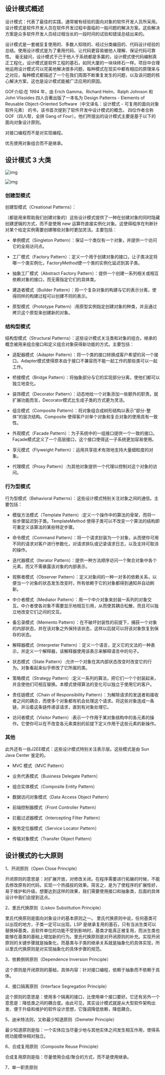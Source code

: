 ## 设计模式概述

设计模式：代表了最佳的实践，通常被有经验的面向对象的软件开发人员所采用。设计模式是软件开发人员在软件开发过程中面临的一般问题的解决方案。这些解决方案是众多软件开发人员经过相当长的一段时间的试验和错误总结出来的。

设计模式是一套被反复使用的、多数人知晓的、经过分类编目的、代码设计经验的总结。使用设计模式是为了重用代码、让代码更容易被他人理解、保证代码可靠性。 毫无疑问，设计模式于己于他人于系统都是多赢的，设计模式使代码编制真正工程化，设计模式是软件工程的基石，如同大厦的一块块砖石一样。项目中合理地运用设计模式可以完美地解决很多问题，每种模式在现实中都有相应的原理来与之对应，每种模式都描述了一个在我们周围不断重复发生的问题，以及该问题的核心解决方案，这也是设计模式能被广泛应用的原因。

GOF介绍:在 1994 年，由 Erich Gamma、Richard Helm、Ralph Johnson 和 John Vlissides 四人合著出版了一本名为 Design Patterns - Elements of Reusable Object-Oriented Software（中文译名：设计模式 - 可复用的面向对象软件元素） 的书，该书首次提到了软件开发中设计模式的概念。
四位作者合称 GOF（四人帮，全拼 Gang of Four）。他们所提出的设计模式主要是基于以下的面向对象设计原则。

对接口编程而不是对实现编程。

优先使用对象组合而不是继承。

## 设计模式 3 大类

![img](assets/bce70ecc1e1b4c5dad2d21edf8f8b065.png)

![img](assets/68e752fb88b142159edf489eed5b4a0d.jpg)

### 创建型模式

创建型模式（Creational Patterns）：

（都是用来帮助我们创建对象的）这些设计模式提供了一种在创建对象的同时隐藏创建逻辑的方式，而不是使用 new 运算符直接实例化对象。这使得程序在判断针对某个给定实例需要创建哪些对象时更加灵活。主要包括：

- 单例模式（Singleton Pattern）：保证一个类仅有一个对象，并提供一个访问它的全局访问点。

- 工厂模式（Factory Pattern）：定义一个用于创建对象的接口，让子类决定将哪一个类实例化，FactoryMethod使一个类的实例化延迟到其子类。

- 抽象工厂模式（Abstract Factory Pattern）：提供一个创建一系列相关或相互依赖对象的接口，而无需指定它们的具体类。

- 建造者模式（Builder Pattern）：将一个复杂对象的构建与它的表示分离，使得同样的构建过程可以创建不同的表示。

- 原型模式（Prototype Pattern）:用原型实例指定创建对象的种类，并且通过拷贝这个原型来创建新的对象。

### 结构型模式

结构型模式（Structural Patterns）：这些设计模式关注类和对象的组合。继承的概念被用来组合接口和定义组合对象获得新功能的方式。主要包括：

- 适配器模式（Adapter Pattern）：将一个类的接口转换成客户希望的另一个接口。Adapter模式使得原本由于接口不兼容而不能一起工作的那些类可以一起工作。

- 桥接模式（Bridge Pattern）：将抽象部分与它的实现部分分离，使他们都可以独立地变化。

- 装饰模式（Decorator Pattern）：动态地给一个对象添加一些额外的职责。就扩展功能而言，Decorator模式比生成子类的方式更为灵活。

- 组合模式（Composite Pattern）：将对象组合成树形结构以表示“部分-整体”的层次结构。Composite 使得客户对单个对象和复合对象的使用具有一致性。

- 外观模式（Facade Pattern）：为子系统中的一组接口提供一个一致的接口。Façade模式定义了一个高层接口，这个接口使得这一子系统更加容易使用。

- 享元模式（Flyweight Pattern）：运用共享技术有效地支持大量细粒度的对象。

- 代理模式（Proxy Pattern）:为其他对象提供一个代理以控制对这个对象的访问。

### 行为型模式

行为型模式（Behavioral Patterns）：这些设计模式特别关注对象之间的通信。主要包括：

- 模版方法模式（Template Pattern）:定义一个操作中的算法的骨架，而将一些步骤延迟到子类。TemplateMethod 使得子类可以不改变一个算法的结构即可重定义该算法的某些特定步骤。

- 命令模式（Command Pattern）：将一个请求封装为一个对象，从而使你可用不同的请求对客户进行参数化，对请求排队或记录请求日志，以及支持可取消的操作。

- 迭代器模式（Iterator Pattern）：提供一种方法顺序访问一个聚合对象中各个元素，而又不需暴露该对象的内部表示。

- 观察者模式（Observer Pattern）：定义对象间的一种一对多的依赖关系，以便当一个对象的状态发生改变时，所有依赖于它的对象都得到通知并自动刷新。

- 中介者模式（Mediator Pattern）：用一个中介对象来封装一系列的对象交互。中介者使各对象不需要显示地相互引用，从而使其耦合松散，而且可以独立地改变它们之间的交互。

- 备忘录模式（Memento Pattern）：在不破坏封装性的前提下，捕获一个对象的内部状态，并在该对象之外保持该状态，这样以后就可以将该对象恢复到保存的状态。

- 解释器模式（Interpreter Pattern）：定义一个语言，定义它的文法的一种表示，并定义一个解释器，该解释器使用该表示来解释语言中的句子。

- 状态模式（State Pattern）:允许一个对象在其内部状态改变时改变它的行为。对象看起来似乎修改了它所属的类。

- 策略模式（Strategy Pattern）:定义一系列的算法，把它们一个个封装起来，并且使他们可相互替换。本模式使得算法的变化可以独立于使用它的客户。

- 责任链模式（Chain of Responsibility Pattern）：为解除请求的发送者和接收者之间的耦合，而使多个对象都有机会处理这个请求。将这些对象连成一条链，并沿着这条链传递该请求，直到有对象处理它。

- 访问者模式（Visitor Pattern）:表示一个作用于某对象结构中的各元素的操作。它使你可以在不改变各元素类别的前提下定义作用于这些元素的新操作。

### 其他

此外还有一些J2EE模式：这些设计模式特别关注表示层。这些模式是由 Sun Java Center 鉴定的。

- MVC 模式（MVC Pattern）

- 业务代表模式（Business Delegate Pattern）

- 组合实体模式（Composite Entity Pattern）

- 数据访问对象模式（Data Access Object Pattern）

- 前端控制器模式（Front Controller Pattern）

- 拦截过滤器模式（Intercepting Filter Pattern）

- 服务定位器模式（Service Locator Pattern）

- 传输对象模式（Transfer Object Pattern）

## 设计模式的七大原则

1、开闭原则（Open Close Principle）

开闭原则的意思是：对扩展开放，对修改关闭。在程序需要进行拓展的时候，不能去修改原有的代码，实现一个热插拔的效果。简言之，是为了使程序的扩展性好，易于维护和升级。想要达到这样的效果，我们需要使用接口和抽象类，后面的具体设计中我们会提到这点。

2、里氏代换原则（Liskov Substitution Principle）

里氏代换原则是面向对象设计的基本原则之一。 里氏代换原则中说，任何基类可以出现的地方，子类一定可以出现。LSP 是继承复用的基石，只有当派生类可以替换掉基类，且软件单位的功能不受到影响时，基类才能真正被复用，而派生类也能够在基类的基础上增加新的行为。里氏代换原则是对开闭原则的补充。实现开闭原则的关键步骤就是抽象化，而基类与子类的继承关系就是抽象化的具体实现，所以里氏代换原则是对实现抽象化的具体步骤的规范。

3、依赖倒转原则（Dependence Inversion Principle）

这个原则是开闭原则的基础，具体内容：针对接口编程，依赖于抽象而不依赖于具体。

4、接口隔离原则（Interface Segregation Principle）

这个原则的意思是：使用多个隔离的接口，比使用单个接口要好。它还有另外一个意思是：降低类之间的耦合度。由此可见，其实设计模式就是从大型软件架构出发、便于升级和维护的软件设计思想，它强调降低依赖，降低耦合。

5、迪米特法则，又称最少知道原则（Demeter Principle）

最少知道原则是指：一个实体应当尽量少地与其他实体之间发生相互作用，使得系统功能模块相对独立。

6、合成复用原则（Composite Reuse Principle）

合成复用原则是指：尽量使用合成/聚合的方式，而不是使用继承。

7、单一职责原则
